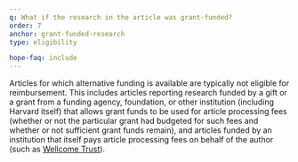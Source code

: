 ```yaml
---
q: What if the research in the article was grant-funded?
order: 7
anchor: grant-funded-research
type: eligibility

hope-faq: include
---
```

Articles for which alternative funding is available are typically not eligible for reimbursement. This includes articles reporting research funded by a gift or a grant from a funding agency, foundation, or other institution (including Harvard itself) that allows grant funds to be used for article processing fees (whether or not the particular grant had budgeted for such fees and whether or not sufficient grant funds remain), and articles funded by an institution that itself pays article processing fees on behalf of the author (such as [Wellcome Trust](https://wellcome.ac.uk/funding/managing-grant/open-access)).
